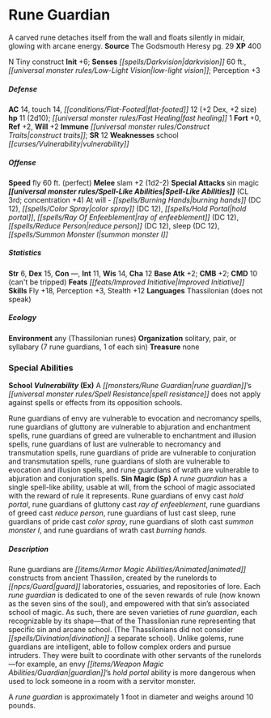 ﻿---
cssclass: [monsters]
title1: Rune Guardian
desc_short: A carved rune detaches itself from the wall and floats silently in midair,
  glowing with arcane energy.
title2: Rune Guardian
CR: 1
sources:
- name: The Godsmouth Heresy
  page: 29
  link: http://paizo.com/store/games/roleplayingGames/p/pathfinderRPG/paizo/pathfinderModules/v5748btpy8hil
XP: 400
alignment: N
size: Tiny
type: construct
initiative:
  bonus: 6
senses:
  darkvision: 60
  low-light vision: true
AC:
  AC: 14
  touch: 14
  flat_footed: 12
  components:
    dex: 2
    size: 2
HP:
  HP: 11
  long: 2d10
  fast_healing: 1
saves:
  fort: 0
  ref: 2
  will: 2
immunities:
- construct traits
SR: 12
weaknesses:
- school vulnerability
speeds:
  fly: 60
  fly_maneuverability: perfect
attacks:
  melee:
  - - text: slam +2 (1d2-2)
      entries:
      - - damage: 1d2-2
      attack: slam
      bonus:
      - 2
  special:
  - sin magic
spell_like_abilities:
  entries:
  - name: burning hands
    source: default
    freq: At will
    DC: 12
  - name: color spray
    source: default
    freq: At will
    DC: 12
  - name: hold portal
    source: default
    freq: At will
  - name: ray of enfeeblement
    source: default
    freq: At will
    DC: 12
  - name: reduce person
    source: default
    freq: At will
    DC: 12
  - name: sleep
    source: default
    freq: At will
    DC: 12
  - name: summon monster I
    source: default
    freq: At will
  sources:
  - name: default
    CL: 3
    concentration: 4
ability_scores:
  STR: 6
  DEX: 15
  CON:
  INT: 11
  WIS: 14
  CHA: 12
BAB: 2
CMB: 2
CMD: 10
CMD_other: can't be tripped
feats:
- name: Improved Initiative
skills:
  Fly: 18
  Perception: 3
  Stealth: 12
languages:
- Thassilonian (does not speak)
ecology:
  environment: any (Thassilonian runes)
  organization: solitary, pair, or syllabary (7 rune guardians, 1 of each sin)
  treasure_type: none
special_abilities:
  School Vulnerability (Ex): |-
    A rune guardian's spell resistance does not apply against spells or effects from its opposition schools.

    Rune guardians of envy are vulnerable to evocation and necromancy spells, rune guardians of gluttony are vulnerable to abjuration and enchantment spells, rune guardians of greed are vulnerable to enchantment and illusion spells, rune guardians of lust are vulnerable to necromancy and transmutation spells, rune guardians of pride are vulnerable to conjuration and transmutation spells, rune guardians of sloth are vulnerable to evocation and illusion spells, and rune guardians of wrath are vulnerable to abjuration and conjuration spells.
  Sin Magic (Sp): A rune guardian has a single spell-like ability, usable at will,
    from the school of magic associated with the reward of rule it represents. Rune
    guardians of envy cast hold portal, rune guardians of gluttony cast ray of enfeeblement,
    rune guardians of greed cast reduce person, rune guardians of lust cast sleep,
    rune guardians of pride cast color spray, rune guardians of sloth cast summon
    monster I, and rune guardians of wrath cast burning hands.
desc_long: |-
  Rune guardians are animated constructs from ancient Thassilon, created by the runelords to guard laboratories, ossuaries, and repositories of lore. Each rune guardian is dedicated to one of the seven rewards of rule (now known as the seven sins of the soul), and empowered with that sin's associated school of magic. As such, there are seven varieties of rune guardian, each recognizable by its shape-that of the Thassilonian rune representing that specific sin and arcane school. (The Thassilonians did not consider divination a separate school). Unlike golems, rune guardians are intelligent, able to follow complex orders and pursue intruders. They were built to coordinate with other servants of the runelords-for example, an envy guardian's hold portal ability is more dangerous when used to lock someone in a room with a servitor monster.

  A rune guardian is approximately 1 foot in diameter and weighs around 10 pounds.

---

# Rune Guardian
A carved rune detaches itself from the wall and floats silently in midair, glowing with arcane energy.
**Source** The Godsmouth Heresy pg. 29
**XP** 400

N Tiny construct
**Init** +6; **Senses** _[[spells/Darkvision|darkvision]]_ 60 ft., _[[universal monster rules/Low-Light Vision|low-light vision]]_; Perception +3

##### Defense

**AC** 14, touch 14, _[[conditions/Flat-Footed|flat-footed]]_ 12 (+2 Dex, +2 size)
**hp** 11 (2d10); _[[universal monster rules/Fast Healing|fast healing]]_ 1
**Fort** +0, **Ref** +2, **Will** +2
**Immune** _[[universal monster rules/Construct Traits|construct traits]]_; **SR** 12
**Weaknesses** school _[[curses/Vulnerability|vulnerability]]_

##### Offense
**Speed** fly 60 ft. (perfect)
**Melee** slam +2 (1d2-2)
**Special Attacks** sin magic
**_[[universal monster rules/Spell-Like Abilities|Spell-Like Abilities]]_** (CL 3rd; concentration +4)
At will - _[[spells/Burning Hands|burning hands]]_ (DC 12), _[[spells/Color Spray|color spray]]_ (DC 12), _[[spells/Hold Portal|hold portal]]_, _[[spells/Ray Of Enfeeblement|ray of enfeeblement]]_ (DC 12), _[[spells/Reduce Person|reduce person]]_ (DC 12), sleep (DC 12), _[[spells/Summon Monster I|summon monster I]]_

##### Statistics
**Str** 6, **Dex** 15, **Con** —, **Int** 11, **Wis** 14, **Cha** 12
**Base Atk** +2; **CMB** +2; **CMD** 10 (can't be tripped)
**Feats** _[[feats/Improved Initiative|Improved Initiative]]_
**Skills** Fly +18, Perception +3, Stealth +12
**Languages** Thassilonian (does not speak)

##### Ecology

**Environment** any (Thassilonian runes)
**Organization** solitary, pair, or syllabary (7 rune guardians, 1 of each sin)
**Treasure** none

### Special Abilities
**School _Vulnerability_ (Ex)** A _[[monsters/Rune Guardian|rune guardian]]_’s _[[universal monster rules/Spell Resistance|spell resistance]]_ does not apply against spells or effects from its opposition schools.

Rune guardians of envy are vulnerable to evocation and necromancy spells, rune guardians of gluttony are vulnerable to abjuration and enchantment spells, rune guardians of greed are vulnerable to enchantment and illusion spells, rune guardians of lust are vulnerable to necromancy and transmutation spells, rune guardians of pride are vulnerable to conjuration and transmutation spells, rune guardians of sloth are vulnerable to evocation and illusion spells, and rune guardians of wrath are vulnerable to abjuration and conjuration spells.
**Sin Magic (Sp)** A _rune guardian_ has a single spell-like ability, usable at will, from the school of magic associated with the reward of rule it represents. Rune guardians of envy cast _hold portal_, rune guardians of gluttony cast _ray of enfeeblement_, rune guardians of greed cast _reduce person_, rune guardians of lust cast sleep, rune guardians of pride cast _color spray_, rune guardians of sloth cast _summon monster I_, and rune guardians of wrath cast _burning hands_.

##### Description

Rune guardians are _[[items/Armor Magic Abilities/Animated|animated]]_ constructs from ancient Thassilon, created by the runelords to _[[npcs/Guard|guard]]_ laboratories, ossuaries, and repositories of lore. Each _rune guardian_ is dedicated to one of the seven rewards of rule (now known as the seven sins of the soul), and empowered with that sin’s associated school of magic. As such, there are seven varieties of _rune guardian_, each recognizable by its shape—that of the Thassilonian rune representing that specific sin and arcane school. (The Thassilonians did not consider _[[spells/Divination|divination]]_ a separate school). Unlike golems, rune guardians are intelligent, able to follow complex orders and pursue intruders. They were built to coordinate with other servants of the runelords—for example, an envy _[[items/Weapon Magic Abilities/Guardian|guardian]]_’s _hold portal_ ability is more dangerous when used to lock someone in a room with a servitor monster.

A _rune guardian_ is approximately 1 foot in diameter and weighs around 10 pounds.